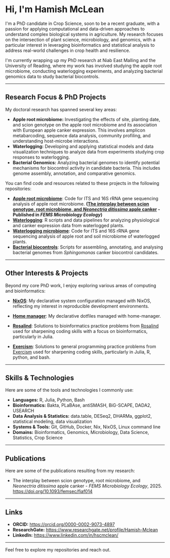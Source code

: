 # Hi, I'm Hamish McLean

I'm a PhD candidate in Crop Science, soon to be a recent graduate, with a passion for applying computational and data-driven approaches to understand complex biological systems in agriculture. My research focuses on the intersection of plant science, microbiology, and genomics, with a particular interest in leveraging bioinformatics and statistical analysis to address real-world challenges in crop health and resilience.

I'm currently wrapping up my PhD research at Niab East Malling and the University of Reading, where my work has involved studying the apple root microbiome, conducting waterlogging experiments, and analyzing bacterial genomics data to study bacterial biocontrols.

---

## Research Focus & PhD Projects

My doctoral research has spanned several key areas:

* **Apple root microbiome:** Investigating the effects of site, planting date, and scion genotype on the apple root microbiome and its association with European apple canker expression. This involves amplicon metabarcoding, sequence data analysis, community profiling, and understanding host-microbe interactions.
* **Waterlogging:** Developing and applying statistical models and data visualization techniques to analyze data from experiments studying crop responses to waterlogging.
* **Bacterial Genomics:** Analyzing bacterial genomes to identify potential mechanisms for biocontrol activity in candidate bacteria. This includes genome assembly, annotation, and comparative genomics.

You can find code and resources related to these projects in the following repositories:

* **[Apple root microbiome](https://github.com/Hamish-McLean/Rhizosphere)**: Code for ITS and 16S rRNA gene sequencing analysis of apple root microbiome. **([The interplay between scion genotype, root microbiome, and _Neonectria ditissima_ apple canker](https://doi.org/10.1093/femsec/fiaf014) - Published in _FEMS Microbiology Ecology_)**
* **[Waterlogging](https://github.com/Hamish-McLean/Waterlogging)**: R scripts and data pipelines for analyzing physiological and canker expression data from waterlogged plants.
* **[Waterlogging microbiome](https://github.com/Hamish-McLean/waterlogging_microbiome)**: Code for ITS and 16S rRNA gene sequencing analysis of apple root and soil microbiome of waterlogged plants.
* **[Bacterial biocontrols](https://github.com/Hamish-McLean/Sphingomonas)**: Scripts for assembling, annotating, and analysing bacterial genomes from _Sphingomonas_ canker biocontrol candidates.

---

## Other Interests & Projects

Beyond my core PhD work, I enjoy exploring various areas of computing and bioinformatics:

* **[NixOS](https://github.com/Hamish-McLean/nixfiles)**: My declarative system configuration managed with NixOS, reflecting my interest in reproducible development environments.
* **[Home manager](https://github.com/Hamish-McLean/homefiles)**: My declarative dotfiles managed with home-manager.

* **[Rosalind](https://github.com/Hamish-McLean/rosalind)**: Solutions to bioinformatics practice problems from [Rosalind](http://rosalind.info/) used for sharpening coding skills with a focus on bioinformatics, particularly in Julia.
* **[Exercism](https://github.com/Hamish-McLean/Exercism)**: Solutions to general programming practice problems from [Exercism](https://exercism.org/) used for sharpening coding skills, particularly in Julia, R, python, and bash.

---

## Skills & Technologies

Here are some of the tools and technologies I commonly use:

* **Languages:** R, Julia, Python, Bash
* **Bioinformatics:** Bakta, PLaBAse, antiSMASH, BiG-SCAPE, DADA2, USEARCH
* **Data Analysis & Statistics:** data.table, DESeq2, DHARMa, ggplot2, statistical modeling, data visualization
* **Systems & Tools:** Git, GitHub, Docker, Nix, NixOS, Linux command line
* **Domains:** Bioinformatics, Genomics, Microbiology, Data Science, Statistics, Crop Science

---

## Publications

Here are some of the publications resulting from my research:

* The interplay between scion genotype, root microbiome, and _Neonectria ditissima_ apple canker - _FEMS Microbiology Ecology_, 2025. https://doi.org/10.1093/femsec/fiaf014

---

## Links

* **ORCID:** https://orcid.org/0000-0002-9073-4897
* **ResearchGate:** https://www.researchgate.net/profile/Hamish-Mclean
* **LinkedIn:** https://www.linkedin.com/in/hscmclean/

---

Feel free to explore my repositories and reach out.
